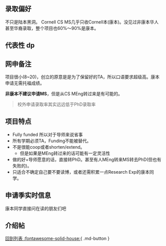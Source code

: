 ## 录取偏好
不只是陆本黑洞。
Cornell CS MS几乎只收Cornell本(康本)。没见过非康本华人甚至华裔录取，整个项目也60%～90%是康本。

## 代表性 dp

## 网申备注
项目很小(8~20)，创立的原意是是为了保留好的TA，所以口语要求超级高。康本申请无需托福成绩。

**非康本不建议申请MS**，但是从CS MEng转过来是有可能的。
> 校外申请录取率其实远远低于PhD录取率

## 项目特点
- Fully funded 所以对于导师来说省事
- 所有学期必须TA，Funding不能被替代。
- 不是很能coop或者shorten/extend。
  - 但是如果是MEng转过来的话可能有一定灵活性
- 做的好+导师愿意的话，直接转PhD。甚至有人MEng转来MS转去PhD(但也有失败的)。
- 只适合不确定自己要不要读博，或者还需积累一点Research Exp的康本同学。

## 申请季实时信息
康本同学直接问在读的朋友们吧

## 介绍帖

[回到列表 :fontawesome-solid-house:](grade.md){ .md-button }
